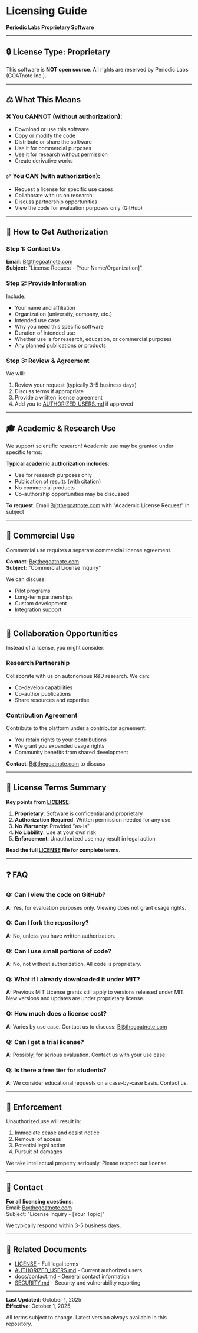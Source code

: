 # Licensing Guide

**Periodic Labs Proprietary Software**

---

## 🔒 License Type: Proprietary

This software is **NOT open source**. All rights are reserved by Periodic Labs (GOATnote Inc.).

---

## ⚖️ What This Means

### ❌ You CANNOT (without authorization):
- Download or use this software
- Copy or modify the code
- Distribute or share the software
- Use it for commercial purposes
- Use it for research without permission
- Create derivative works

### ✅ You CAN (with authorization):
- Request a license for specific use cases
- Collaborate with us on research
- Discuss partnership opportunities
- View the code for evaluation purposes only (GitHub)

---

## 📝 How to Get Authorization

### Step 1: Contact Us
**Email**: B@thegoatnote.com  
**Subject**: "License Request - [Your Name/Organization]"

### Step 2: Provide Information
Include:
- Your name and affiliation
- Organization (university, company, etc.)
- Intended use case
- Why you need this specific software
- Duration of intended use
- Whether use is for research, education, or commercial purposes
- Any planned publications or products

### Step 3: Review & Agreement
We will:
1. Review your request (typically 3-5 business days)
2. Discuss terms if appropriate
3. Provide a written license agreement
4. Add you to [AUTHORIZED_USERS.md](AUTHORIZED_USERS.md) if approved

---

## 🎓 Academic & Research Use

We support scientific research! Academic use may be granted under specific terms:

**Typical academic authorization includes**:
- Use for research purposes only
- Publication of results (with citation)
- No commercial products
- Co-authorship opportunities may be discussed

**To request**: Email B@thegoatnote.com with "Academic License Request" in subject

---

## 🏢 Commercial Use

Commercial use requires a separate commercial license agreement.

**Contact**: B@thegoatnote.com  
**Subject**: "Commercial License Inquiry"

We can discuss:
- Pilot programs
- Long-term partnerships
- Custom development
- Integration support

---

## 🤝 Collaboration Opportunities

Instead of a license, you might consider:

### Research Partnership
Collaborate with us on autonomous R&D research. We can:
- Co-develop capabilities
- Co-author publications
- Share resources and expertise

### Contribution Agreement
Contribute to the platform under a contributor agreement:
- You retain rights to your contributions
- We grant you expanded usage rights
- Community benefits from shared development

**Contact**: B@thegoatnote.com to discuss

---

## 📜 License Terms Summary

**Key points from [LICENSE](LICENSE)**:

1. **Proprietary**: Software is confidential and proprietary
2. **Authorization Required**: Written permission needed for any use
3. **No Warranty**: Provided "as-is"
4. **No Liability**: Use at your own risk
5. **Enforcement**: Unauthorized use may result in legal action

**Read the full [LICENSE](LICENSE) file for complete terms.**

---

## ❓ FAQ

### Q: Can I view the code on GitHub?
**A**: Yes, for evaluation purposes only. Viewing does not grant usage rights.

### Q: Can I fork the repository?
**A**: No, unless you have written authorization.

### Q: Can I use small portions of code?
**A**: No, not without authorization. All code is proprietary.

### Q: What if I already downloaded it under MIT?
**A**: Previous MIT License grants still apply to versions released under MIT. New versions and updates are under proprietary license.

### Q: How much does a license cost?
**A**: Varies by use case. Contact us to discuss: B@thegoatnote.com

### Q: Can I get a trial license?
**A**: Possibly, for serious evaluation. Contact us with your use case.

### Q: Is there a free tier for students?
**A**: We consider educational requests on a case-by-case basis. Contact us.

---

## 🚨 Enforcement

Unauthorized use will result in:
1. Immediate cease and desist notice
2. Removal of access
3. Potential legal action
4. Pursuit of damages

We take intellectual property seriously. Please respect our license.

---

## 📧 Contact

**For all licensing questions**:  
Email: B@thegoatnote.com  
Subject: "License Inquiry - [Your Topic]"

We typically respond within 3-5 business days.

---

## 🔗 Related Documents

- [LICENSE](LICENSE) - Full legal terms
- [AUTHORIZED_USERS.md](AUTHORIZED_USERS.md) - Current authorized users
- [docs/contact.md](docs/contact.md) - General contact information
- [SECURITY.md](SECURITY.md) - Security and vulnerability reporting

---

**Last Updated**: October 1, 2025  
**Effective**: October 1, 2025

All terms subject to change. Latest version always available in this repository.

